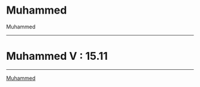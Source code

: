 # Muhammed
Muhammed
<hr>
<h1>Muhammed V : 15.11 </h1>
<hr>
<a href='http://cozeltisoftware.somee.com/about_me/'>Muhammed</a>
